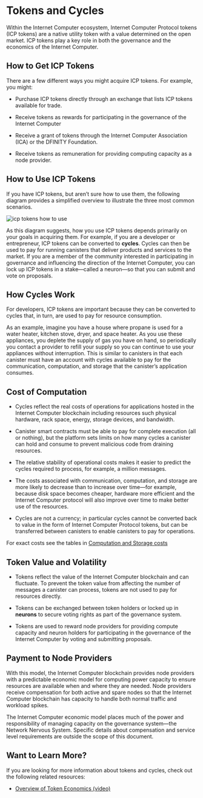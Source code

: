 # Tokens and Cycles

Within the Internet Computer ecosystem, Internet Computer Protocol tokens (ICP tokens) are a native utility token with a value determined on the open market. ICP tokens play a key role in both the governance and the economics of the Internet Computer.

## How to Get ICP Tokens

There are a few different ways you might acquire ICP tokens. For example, you might:

-   Purchase ICP tokens directly through an exchange that lists ICP tokens available for trade.

-   Receive tokens as rewards for participating in the governance of the Internet Computer

-   Receive a grant of tokens through the Internet Computer Association (ICA) or the DFINITY Foundation.

-   Receive tokens as remuneration for providing computing capacity as a node provider.

## How to Use ICP Tokens

If you have ICP tokens, but aren’t sure how to use them, the following diagram provides a simplified overview to illustrate the three most common scenarios.

![icp tokens how to use](_attachments/icp-tokens-how-to-use.svg)

As this diagram suggests, how you use ICP tokens depends primarily on your goals in acquiring them. For example, if you are a developer or entrepreneur, ICP tokens can be converted to **cycles**. Cycles can then be used to pay for running canisters that deliver products and services to the market. If you are a member of the community interested in participating in governance and influencing the direction of the Internet Computer, you can lock up ICP tokens in a stake—called a neuron—so that you can submit and vote on proposals.

## How Cycles Work

For developers, ICP tokens are important because they can be converted to cycles that, in turn, are used to pay for resource consumption.

As an example, imagine you have a house where propane is used for a water heater, kitchen stove, dryer, and space heater. As you use these appliances, you deplete the supply of gas you have on hand, so periodically you contact a provider to refill your supply so you can continue to use your appliances without interruption. This is similar to canisters in that each canister must have an account with cycles available to pay for the communication, computation, and storage that the canister’s application consumes.

## Cost of Computation

-   Cycles reflect the real costs of operations for applications hosted in the Internet Computer blockchain including resources such physical hardware, rack space, energy, storage devices, and bandwidth.

-   Canister smart contracts must be able to pay for complete execution (all or nothing), but the platform sets limits on how many cycles a canister can hold and consume to prevent malicious code from draining resources.

-   The relative stability of operational costs makes it easier to predict the cycles required to process, for example, a million messages.

-   The costs associated with communication, computation, and storage are more likely to decrease than to increase over time—for example, because disk space becomes cheaper, hardware more efficient and the Internet Computer protocol will also improve over time to make better use of the resources.

-   Cycles are not a currency; in particular cycles cannot be converted back to value in the form of Internet Computer Protocol tokens, but can be transferred between canisters to enable canisters to pay for operations.

For exact costs see the tables in [Computation and Storage costs](../developer-docs/deploy/computation-and-storage-costs.md)

## Token Value and Volatility

-   Tokens reflect the value of the Internet Computer blockchain and can fluctuate. To prevent the token value from affecting the number of messages a canister can process, tokens are not used to pay for resources directly.

-   Tokens can be exchanged between token holders or locked up in **neurons** to secure voting rights as part of the governance system.

-   Tokens are used to reward node providers for providing compute capacity and neuron holders for participating in the governance of the Internet Computer by voting and submitting proposals.

## Payment to Node Providers

With this model, the Internet Computer blockchain provides node providers with a predictable economic model for computing power capacity to ensure resources are available when and where they are needed. Node providers receive compensation for both active and spare nodes so that the Internet Computer blockchain has capacity to handle both normal traffic and workload spikes.

The Internet Computer economic model places much of the power and responsibility of managing capacity on the governance system—the Network Nervous System. Specific details about compensation and service level requirements are outside the scope of this document.

## Want to Learn More?

If you are looking for more information about tokens and cycles, check out the following related resources:

-   [Overview of Token Economics (video)](https://www.youtube.com/watch?v=H2p5q0PR2pc)
